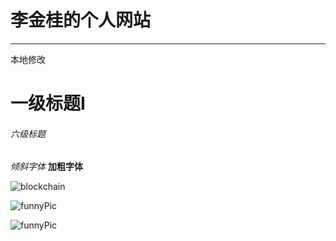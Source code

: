 # 李金桂的个人网站
---------------------
本地修改
# 一级标题I
###### 六级标题
*倾斜字体*
**加粗字体**

![blockchain](https://ss0.bdstatic.com/70cFvHSh_Q1YnxGkpoWK1HF6hhy/it/u=702257389,1274025419&fm=27&gp=0.jpg "区块链")

![funnyPic](https://github.com/a63933/a63933.github.io/tree/develop/picture/a.jpg, "搞笑")

![funnyPic](./picture/a.jpg, "搞笑")
